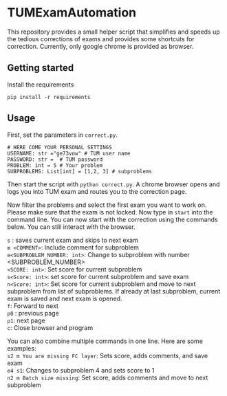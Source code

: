 # TUMExamAutomation
This repository provides a small helper script that simplifies and speeds up the tedious corrections of exams and provides some shortcuts for correction. 
Currently, only google chrome is provided as browser.

## Getting started
Install the requirements
```
pip install -r requirements
```

## Usage

First, set the parameters in ```correct.py```.

```
# HERE COME YOUR PERSONAL SETTINGS
USERNAME: str ="ge73vow" # TUM user name
PASSWORD: str =  # TUM password
PROBLEM: int = 5 # Your problem
SUBPROBLEMS: List[int] = [1,2, 3] # subproblems
```

Then start the script with ```python correct.py```. 
A chrome browser opens and logs you into TUM exam and routes you to the correction page.

Now filter the problems and select the first exam you want to work on. Please make sure that the exam is not locked. 
Now type in ```start``` into the command line. You can now start with the correction using the commands below. 
You can still interact with the browser.


```s``` : saves current exam and skips to next exam  
```m <COMMENT>```: Include comment for subproblem  
```e<SUBPROBLEM_NUMBER: int>```: Change to subproblem with number <SUBPROBLEM_NUMBER>  
```<SCORE: int>```: Set score for current subproblem  
```s<Score: int>```: set score for current subproblem and save exam  
```n<Score: int>```: Set score for current subproblem and move to next subproblem from list of subproblems. If already at last subproblem, current exam is saved and next exam is opened.   
```f```: Forward to next   
```p0``` : previous page  
```p1```: next page  
```c```: Close browser and program  


You can also combine multiple commands in one line. Here are some examples:  
```s2 m You are missing FC layer```: Sets score, adds comments, and save exam  
```e4 s1```: Changes to subproblem 4 and sets score to 1  
```n2 m Batch size missing```: Set score, adds comments and move to next subproblem  


